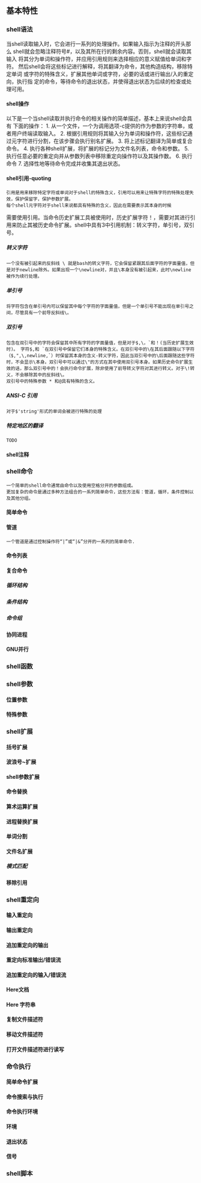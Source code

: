 ## 基本特性 ##


### shell语法 ###
  当shell读取输入时，它会进行一系列的处理操作。如果输入指示为注释的开头那么
shell就会忽略注释符号#，以及其所在行的剩余内容。否则，shell就会读取其输入
将其分为单词和操作符，并应用引用规则来选择相应的意义赋值给单词和字符。
  然后shell会将这些标记进行解释，将其翻译为命令，其他构造结构，移除特定单词
或字符的特殊含义，扩展其他单词或字符，必要的话或进行输出/入的重定向，执行指
定的命令，等待命令的退出状态，并使得退出状态为后续的检查或处理可用。
#### shell操作 ####
  以下是一个当shell读取并执行命令的相关操作的简单描述，基本上来说shell会具有
下面的操作：
	1. 从一个文件，一个为调用选项-c提供的作为参数的字符串，或者用户终端读取输入。
	2. 根据引用规则将其输入分为单词和操作符，这些标记通过元字符进行分割，在该步骤会执行别名扩展。
	3. 将上述标记翻译为简单或复合命令。
	4. 执行各种shell扩展，将扩展的标记分为文件名列表，命令和参数。
	5. 执行任意必要的重定向并从参数列表中移除重定向操作符以及其操作数。
	6. 执行命令
	7. 选择性地等待命令完成并收集其退出状态。
#### shell引用-quoting ####
	引用是用来移除特定字符或单词对于shell的特殊含义，引用可以用来让特殊字符的特殊处理失效，保护保留字，保护参数扩展。
	每个shell元字符对于shell来说都具有特殊的含义，因此在需要表示其本身的时候
需要使用引用。当命令历史扩展工具被使用时，历史扩展字符！，需要对其进行引用来防止其被历史命令扩展。shell中具有3中引用机制：转义字符，单引号，双引号。
##### 转义字符 #####
	一个没有被引起来的反斜线 \ 就是bash的转义字符，它会保留紧跟其后面字符的字面量值，但是对于newline除外。如果出现一个\newline对，并且\本身没有被引起来，此时\newline被作为续行处理。
##### 单引号 #####
	将字符包含在单引号内可以保留其中每个字符的字面量值，但是一个单引号不能出现在单引号之间，尽管具有一个前导反斜线\。

##### 双引号 #####
	包含在双引号中的字符会保留其中所有字符的字面量值，但是对于$,\，`和！(当历史扩展生效时)。 字符$,和 `在双引号中保留它们本身的特殊含义。在双引号中的\在其后面跟随以下字符（$,",\,newline,`）时保留其本身的含义-转义字符，因此当双引号中的\后面跟随这些字符时，不会显示\本身。双引号中可以通过\"的方式在其中使用双引号本身。如果历史命令扩展生效的话，那么双引号中的！会执行命令扩展，除非使用了前导转义字符对其进行转义。对于\!转义，不会移除其中的反斜线\。
	双引号中的特殊参数 * 和@具有特殊的含义。
##### ANSI-C 引用 #####
	对于$'string'形式的单词会被进行特殊的处理
##### 特定地区的翻译 #####
	TODO
#### shell注释 ####

### shell命令 ###
	一个简单的shell命令通常由命令以及使用空格分开的参数组成。
	更加复杂的命令是通过多种方法组合的一系列简单命令，这些方法有：管道，循环，条件控制以及其他分组。
#### 简单命令 ####
#### 管道 ####
	一个管道是通过控制操作符“|”或“|&”分开的一系列的简单命令.
#### 命令列表 ####
#### 复合命令 ####
##### 循环结构 #####
##### 条件结构 #####
##### 命令组 #####

#### 协同进程 ####
#### GNU并行 ####

### shell函数 ###

### shell参数 ###
#### 位置参数 ####
#### 特殊参数 ####


### shell扩展 ###
#### 括号扩展 ####
#### 波浪号~扩展 ####
#### shell参数扩展 ####
#### 命令替换 ####
#### 算术运算扩展 ####
#### 进程替换扩展 ####
#### 单词分割 ####
#### 文件名扩展 ####
##### 模式匹配 #####
#### 移除引用 ####

### shell重定向 ###
#### 输入重定向 ####
#### 输出重定向 ####
#### 追加重定向的输出 ####
#### 重定向标准输出/错误流 ####
#### 追加重定向的输入/错误流 ####
#### Here文档 ####
#### Here 字符串 ####
#### 复制文件描述符 ####
#### 移动文件描述符 ####
#### 打开文件描述符进行读写 ####


### 命令执行 ###
#### 简单命令扩展 ####
#### 命令搜索与执行 ####
#### 命令执行环境 ####
#### 环境 ####
#### 退出状态 ####
#### 信号 ####

### shell脚本 ###
